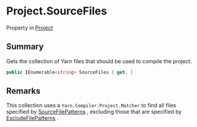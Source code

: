 # Project.SourceFiles

Property in [Project](/docs/api/csharp/yarn.compiler.project.md)

## Summary


Gets the collection of Yarn files that should be used to compile the
project.


```csharp
public IEnumerable<string> SourceFiles { get; }
```

## Remarks


This collection uses a  `Yarn.Compiler.Project.Matcher`  to find all files
specified by  <a href="yarn.compiler.project.sourcefilepatterns.md">SourceFilePatterns</a> , excluding those that
are specified by  <a href="yarn.compiler.project.excludefilepatterns.md">ExcludeFilePatterns</a> .


